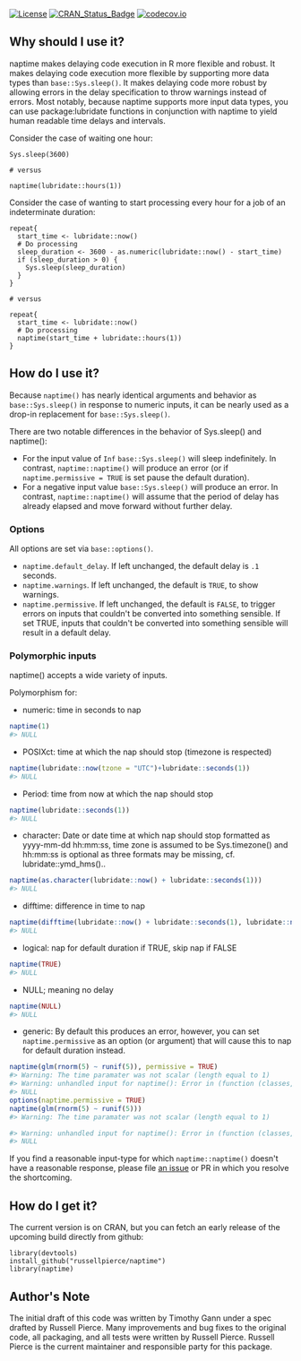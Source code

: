 [![License](http://img.shields.io/badge/license-GPL%20%28%3E=%202%29-brightgreen.svg?style=flat)](http://www.gnu.org/licenses/gpl-2.0.html) [![CRAN\_Status\_Badge](https://badges.cranchecks.info/worst/naptime.svg)](https://cran.r-project.org/package=naptime) [![codecov.io](https://codecov.io/github/russellpierce/naptime/coverage.svg?branch=master)](https://codecov.io/github/russellpierce/naptime?branch=master)

Why should I use it?
--------------------

naptime makes delaying code execution in R more flexible and robust. It makes delaying code execution more flexible by supporting more data types than `base::Sys.sleep()`. It makes delaying code more robust by allowing errors in the delay specification to throw warnings instead of errors. Most notably, because naptime supports more input data types, you can use package:lubridate functions in conjunction with naptime to yield human readable time delays and intervals.

Consider the case of waiting one hour:

    Sys.sleep(3600)

    # versus

    naptime(lubridate::hours(1))

Consider the case of wanting to start processing every hour for a job of an indeterminate duration:

    repeat{
      start_time <- lubridate::now()
      # Do processing
      sleep_duration <- 3600 - as.numeric(lubridate::now() - start_time)
      if (sleep_duration > 0) {
        Sys.sleep(sleep_duration)
      }
    }

    # versus

    repeat{
      start_time <- lubridate::now()
      # Do processing
      naptime(start_time + lubridate::hours(1))
    }

How do I use it?
----------------

Because `naptime()` has nearly identical arguments and behavior as `base::Sys.sleep()` in response to numeric inputs, it can be nearly used as a drop-in replacement for `base::Sys.sleep()`.

There are two notable differences in the behavior of Sys.sleep() and naptime():

-   For the input value of `Inf` `base::Sys.sleep()` will sleep indefinitely. In contrast, `naptime::naptime()` will produce an error (or if `naptime.permissive = TRUE` is set pause the default duration).
-   For a negative input value `base::Sys.sleep()` will produce an error. In contrast, `naptime::naptime()` will assume that the period of delay has already elapsed and move forward without further delay.

### Options

All options are set via `base::options()`.

-   `naptime.default_delay`. If left unchanged, the default delay is `.1` seconds.
-   `naptime.warnings`. If left unchanged, the default is `TRUE`, to show warnings.
-   `naptime.permissive`. If left unchanged, the default is `FALSE`, to trigger errors on inputs that couldn't be converted into something sensible. If set TRUE, inputs that couldn't be converted into something sensible will result in a default delay.

### Polymorphic inputs

naptime() accepts a wide variety of inputs.

Polymorphism for:

-   numeric: time in seconds to nap

``` r
naptime(1)
#> NULL
```

-   POSIXct: time at which the nap should stop (timezone is respected)

``` r
naptime(lubridate::now(tzone = "UTC")+lubridate::seconds(1))
#> NULL
```

-   Period: time from now at which the nap should stop

``` r
naptime(lubridate::seconds(1))
#> NULL
```

-   character: Date or date time at which nap should stop formatted as yyyy-mm-dd hh:mm:ss, time zone is assumed to be Sys.timezone() and hh:mm:ss is optional as three formats may be missing, cf. lubridate::ymd\_hms()..

``` r
naptime(as.character(lubridate::now() + lubridate::seconds(1)))
#> NULL
```

-   difftime: difference in time to nap

``` r
naptime(difftime(lubridate::now() + lubridate::seconds(1), lubridate::now()))
#> NULL
```

-   logical: nap for default duration if TRUE, skip nap if FALSE

``` r
naptime(TRUE)
#> NULL
```

-   NULL; meaning no delay

``` r
naptime(NULL)
#> NULL
```

-   generic: By default this produces an error, however, you can set `naptime.permissive` as an option (or argument) that will cause this to nap for default duration instead.

``` r
naptime(glm(rnorm(5) ~ runif(5)), permissive = TRUE)
#> Warning: The time paramater was not scalar (length equal to 1)
#> Warning: unhandled input for naptime(): Error in (function (classes, fdef, mtable) : unable to find an inherited method for function 'naptime' for signature '"list"'
#> NULL
options(naptime.permissive = TRUE)
naptime(glm(rnorm(5) ~ runif(5)))
#> Warning: The time paramater was not scalar (length equal to 1)

#> Warning: unhandled input for naptime(): Error in (function (classes, fdef, mtable) : unable to find an inherited method for function 'naptime' for signature '"list"'
#> NULL
```

If you find a reasonable input-type for which `naptime::naptime()` doesn't have a reasonable response, please file [an issue](https://github.com/russellpierce/naptime/issues) or PR in which you resolve the shortcoming.

How do I get it?
----------------

The current version is on CRAN, but you can fetch an early release of the upcoming build directly from github:

    library(devtools)
    install_github("russellpierce/naptime")
    library(naptime)

Author's Note
-------------

The initial draft of this code was written by Timothy Gann under a spec drafted by Russell Pierce. Many improvements and bug fixes to the original code, all packaging, and all tests were written by Russell Pierce. Russell Pierce is the current maintainer and responsible party for this package.

